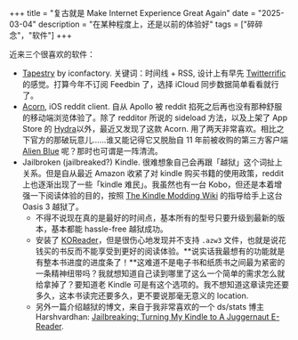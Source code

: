 +++
title = "复古就是 Make Internet Experience Great Again"
date = "2025-03-04"
description = "在某种程度上，还是以前的体验好"
tags = ["碎碎念"，"软件"]
+++

近来三个很喜欢的软件：

- [Tapestry](https://blog.iconfactory.com/2025/02/enter-tapestry/) by iconfactory. 关键词：时间线 + RSS, 设计上有早先 [Twitterrific](https://twitterrific.com/beyond) 的感觉。打算今年不订阅 Feedbin 了，选择 iCloud 同步数据简单看看就行了。
- [Acorn](https://acorn.blue/), iOS reddit client. 自从 Apollo 被 reddit 掐死之后再也没有那种舒服的移动端浏览体验了。除了 redditor 所说的 sideload 方法，以及上架了 App Store 的 [Hydra](https://www.reddit.com/r/HydraApp/)以外，最近又发现了这款 Acorn. 用了两天非常喜欢。相比之下官方的那破玩意儿……谁又能记得它又脱胎自 11 年前被收购的第三方客户端 [Alien Blue](https://en.wikipedia.org/wiki/Alien_Blue) 呢？那时也可谓是一阵清流。
- Jailbroken (jailbreaked?) Kindle. 很难想象自己会再跟「越狱」这个词扯上关系。但是自从最近 Amazon 收紧了对 kindle 购买书籍的使用政策，reddit 上也逐渐出现了一些「kindle 难民」。我虽然也有一台 Kobo，但还是本着增强一下阅读体验的目的，按照 [The Kindle Modding Wiki](https://kindlemodding.org/) 的指导给手上这台 Oasis 3 越狱了。
  - 不得不说现在真的是最好的时间点，基本所有的型号只要升级到最新的版本，基本都能 hassle-free 越狱成功。
  - 安装了 [KOReader](https://github.com/koreader/koreader/wiki/Installation-on-Kindle-devices)，但是很伤心地发现并不支持 `.azw3` 文件，也就是说花钱买的书反而不能享受到更好的阅读体验。**说实话我最想有的功能就是有整本书进度的进度条了！**这难道不是电子书和纸质书之间最为紧密的一条精神纽带吗？我就想知道自己读到哪里了这么一个简单的需求怎么就给拿掉了？要知道老 Kindle 可是有这个选项的。我不想知道这章读完还要多久，这本书读完还要多久，更不要说那毫无意义的 location.
  - 另外一篇介绍越狱的博文，来自于我非常喜欢的一个 ds/stats 博主 Harshvardhan: [Jailbreaking: Turning My Kindle to A Juggernaut E-Reader](https://www.harsh17.in/kindle/).
